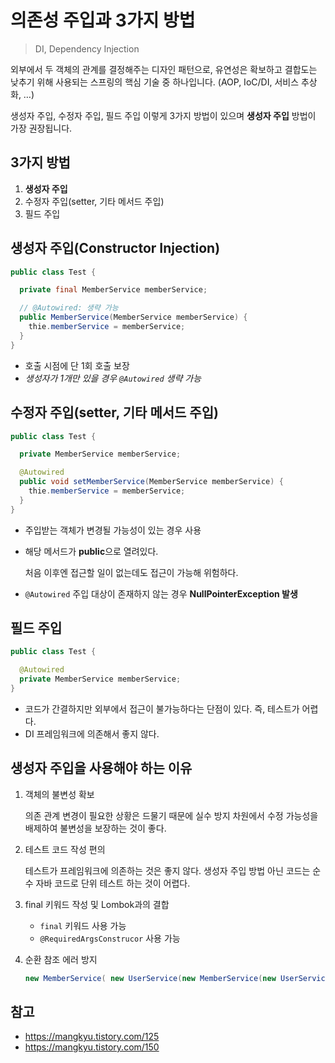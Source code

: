 # 의존성 주입과 3가지 방법

> DI, Dependency Injection

외부에서 두 객체의 관계를 결정해주는 디자인 패턴으로, 유연성은 확보하고 결합도는 낮추기 위해 사용되는 스프링의 핵심 기술 중 하나입니다. (AOP, IoC/DI, 서비스 추상화, …)

생성자 주입, 수정자 주입, 필드 주입 이렇게 3가지 방법이 있으며 **생성자 주입** 방법이 가장 권장됩니다.

## 3가지 방법

1. **생성자 주입**
2. 수정자 주입(setter, 기타 메서드 주입)
3. 필드 주입

## 생성자 주입(Constructor Injection)

```java
public class Test {

  private final MemberService memberService;

  // @Autowired: 생략 가능
  public MemberService(MemberService memberService) {
    thie.memberService = memberService;
  }
}
```

- 호출 시점에 단 1회 호출 보장
- _생성자가 1개만 있을 경우 `@Autowired` 생략 가능_

## 수정자 주입(setter, 기타 메서드 주입)

```java
public class Test {

  private MemberService memberService;

  @Autowired
  public void setMemberService(MemberService memberService) {
    thie.memberService = memberService;
  }
}
```

- 주입받는 객체가 변경될 가능성이 있는 경우 사용

- 해당 메서드가 **public**으로 열려있다.

  처음 이후엔 접근할 일이 없는데도 접근이 가능해 위험하다.

- `@Autowired` 주입 대상이 존재하지 않는 경우 **NullPointerException 발생**

## 필드 주입

```java
public class Test {

  @Autowired
  private MemberService memberService;
}
```

- 코드가 간결하지만 외부에서 접근이 불가능하다는 단점이 있다. 즉, 테스트가 어렵다.
- DI 프레임워크에 의존해서 좋지 않다.

## 생성자 주입을 사용해야 하는 이유

1. 객체의 불변성 확보

   의존 관계 변경이 필요한 상황은 드물기 때문에 실수 방지 차원에서 수정 가능성을 배제하여 불변성을 보장하는 것이 좋다.

2. 테스트 코드 작성 편의

   테스트가 프레임워크에 의존하는 것은 좋지 않다. 생성자 주입 방법 아닌 코드는 순수 자바 코드로 단위 테스트 하는 것이 어렵다.

3. final 키워드 작성 및 Lombok과의 결합

   - `final` 키워드 사용 가능
   - `@RequiredArgsConstrucor` 사용 가능

4. 순환 참조 에러 방지

   ```java
   new MemberService( new UserService(new MemberService(new UserService( …
   ```

## 참고

- https://mangkyu.tistory.com/125
- https://mangkyu.tistory.com/150

